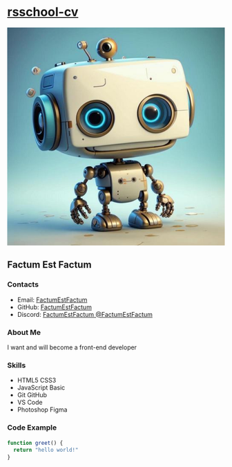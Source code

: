 # [rsschool-cv](https://github.com/FactumEstFactum/rsschool-cv)  

![avatar](Rob0101.jpg)  

## Factum Est Factum  

### Contacts  
- Email: [FactumEstFactum](Factumestfactum@proton.me)  
- GitHub: [FactumEstFactum](https://github.com/FactumEstFactum)  
- Discord: [FactumEstFactum @FactumEstFactum](factumestfactum)  

### About Me  
I want and will become a front-end developer  

### Skills  
- HTML5 CSS3  
- JavaScript Basic  
- Git GitHub  
- VS Code  
- Photoshop Figma  

### Code Example  
```js  
function greet() {  
  return "hello world!"  
}  
```



